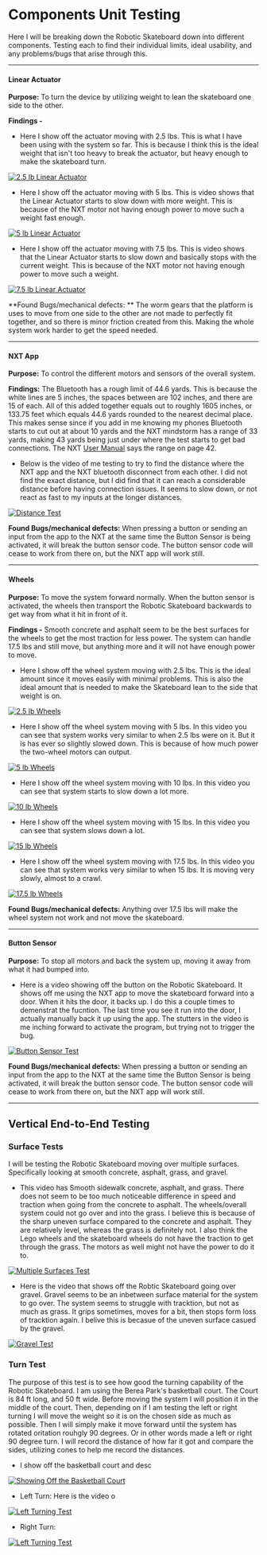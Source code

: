 # Components Unit Testing
  
  Here I will be breaking down the Robotic Skateboard down into different components. Testing each to find their individual limits, ideal usability, and any problems/bugs that arise through this.

 ----------------------------------------------------------------------------  
   
   #### Linear Actuator
   
   **Purpose:** To turn the device by utilizing weight to lean the skateboard one side to the other. 
   
   **Findings -**
   
   - Here I show off the actuator moving with 2.5 lbs. This is what I have been using with the system so far. This is because I think this is the ideal weight that isn't too heavy to break the actuator, but heavy enough to make the skateboard turn. 
   
   [![2.5 lb Linear Actuator](https://img.youtube.com/vi/gh21PnaThnI/0.jpg)](https://youtu.be/gh21PnaThnI)
   
   - Here I show off the actuator moving with 5 lbs. This is video shows that the Linear Actuator starts to slow down with more weight. This is because of the NXT motor not having enough power to move such a weight fast enough.

   [![5 lb Linear Actuator](https://img.youtube.com/vi/rEQufCh28vo/0.jpg)](https://youtu.be/rEQufCh28vo)
   
   - Here I show off the actuator moving with 7.5 lbs. This is video shows that the Linear Actuator starts to slow down and basically stops with the current weight. This is because of the NXT motor not having enough power to move such a weight.

   [![7.5 lb Linear Actuator](https://img.youtube.com/vi/GQlalKLsaHY/0.jpg)](https://youtu.be/GQlalKLsaHY)
   
   **Found Bugs/mechanical defects: ** The worm gears that the platform is uses to move from one side to the other are not made to perfectly fit together, and so there is minor friction created from this. Making the whole system work harder to get the speed needed.
         
 ----------------------------------------------------------------------------   
   #### NXT App
   
   **Purpose:** To control the different motors and sensors of the overall system. 
   
   **Findings:** The Bluetooth has a rough limit of 44.6 yards. This is because the white lines are 5 inches, the spaces between are 102 inches, and there are 15 of each. All of this added together equals out to roughly 1605 inches, or 133.75 feet which equals 44.6 yards rounded to the nearest decimal place. This makes sense since if you add in me knowing my phones Bluetooth starts to cut out at about 10 yards and the NXT mindstorm has a range of 33 yards, making 43 yards being just under where the test starts to get bad connections. The NXT [User Manual](https://www.generationrobots.com/media/Lego-Mindstorms-NXT-Education-Kit.pdf) says the range on page 42.
   
   - Below is the video of me testing to try to find the distance where the NXT app and the NXT bluetooth disconnect from each other. I did not find the exact distance, but I did find that it can reach a considerable distance before having connection issues. It seems to slow down, or not react as fast to my inputs at the longer distances.
   
   [![Distance Test](https://img.youtube.com/vi/O6z0qYRDyVc/0.jpg)](https://youtu.be/O6z0qYRDyVc)
   
   **Found Bugs/mechanical defects:**  When pressing a button or sending an input from the app to the NXT at the same time the Button Sensor is being activated, it will break the button sensor code. The button sensor code will cease to work from there on, but the NXT app will work still.
   
 ----------------------------------------------------------------------------          
   #### Wheels
   
   **Purpose:** To move the system forward normally. When the button sensor is activated, the wheels then transport the Robotic Skateboard backwards to get way from what it hit in front of it.
   
   **Findings -** Smooth concrete and asphalt seem to be the best surfaces for the wheels to get the most traction for less power. The system can handle 17.5 lbs and still move, but anything more and it will not have enough power to move. 
   
   - Here I show off the wheel system moving with 2.5 lbs. This is the ideal amount since it moves easily with minimal problems. This is also the ideal amount that is needed to make the Skateboard lean to the side that weight is on. 

[![2.5 lb Wheels](https://img.youtube.com/vi/koPFEo0PfT0/0.jpg)](https://youtu.be/koPFEo0PfT0)

   - Here I show off the wheel system moving with 5 lbs. In this video you can see that system works very similar to when 2.5 lbs were on it. But it is has ever so slightly slowed down. This is because of how much power the two-wheel motors can output.

[![5 lb Wheels](https://img.youtube.com/vi/HSez85GzGCU/0.jpg)](https://youtu.be/HSez85GzGCU)

  - Here I show off the wheel system moving with 10 lbs. In this video you can see that system starts to slow down a lot more. 

[![10 lb Wheels](https://img.youtube.com/vi/_Bh3O8xH8Ak/0.jpg)](https://youtu.be/_Bh3O8xH8Ak)

   - Here I show off the wheel system moving with 15 lbs. In this video you can see that system slows down a lot.
  
[![15 lb Wheels](https://img.youtube.com/vi/sFppsuWv2bI/0.jpg)](https://youtu.be/sFppsuWv2bI)

   - Here I show off the wheel system moving with 17.5 lbs. In this video you can see that system works very similar to when 15 lbs. It is moving very slowly, almost to a crawl. 

[![17.5 lb Wheels](https://img.youtube.com/vi/WfyRhPaAnao/0.jpg)](https://youtu.be/WfyRhPaAnao)   

   **Found Bugs/mechanical defects:** Anything over 17.5 lbs will make the wheel system not work and not move the skateboard. 
     
 ----------------------------------------------------------------------------          
   #### Button Sensor
   
   **Purpose:** To stop all motors and back the system up, moving it away from what it had bumped into. 
   
   - Here is a video showing off the button on the Robotic Skateboard. It shows off me using the NXT app to move the skateboard forward into a door. When it hits the door, it backs up. I do this a couple times to demenstrat the fucntion. The last time you see it run into the door, I actually manually back it up using the app. The stutters in the video is me inching forward to activate the program, but trying not to trigger the bug.

[![Button Sensor Test](https://img.youtube.com/vi/71WgdFV5uuM/0.jpg)](https://youtu.be/71WgdFV5uuM)

   
  **Found Bugs/mechanical defects:** When pressing a button or sending an input from the app to the NXT at the same time the Button Sensor is being activated, it will break the button sensor code. The button sensor code will cease to work from there on, but the NXT app will work still.
           
 ----------------------------------------------------------------------------
  
  ## Vertical End-to-End Testing 
  
   ### Surface Tests
   
   I will be testing the Robotic Skateboard moving over multiple surfaces.  Specifically looking at smooth concrete, asphalt, grass, and gravel.
   
   - This video has Smooth sidewalk concrete, asphalt, and grass. There does not seem to be too much noticeable difference in speed and traction when going from the concrete to asphalt. The wheels/overall system could not go over and into the grass. I believe this is because of the sharp uneven surface compared to the concrete and asphalt. They are relatively level, whereas the grass is definitely not. I also think the Lego wheels and the skateboard wheels do not have the traction to get through the grass. The motors as well might not have the power to do it to.
   
   [![Multiple Surfaces Test](https://img.youtube.com/vi/05nogra6AQk/0.jpg)](https://youtu.be/05nogra6AQk)
   
   - Here is the video that shows off the Robtic Skateboard going over gravel. Gravel seems to be an inbetween surface material for the system to go over. The system seems to struggle with tracktion, but not as much as grass. It grips sometimes, moves for a bit, then stops form loss of tracktion again. I belive this is becasue of the uneven surface casued by the gravel. 

  [![Gravel Test](https://img.youtube.com/vi/golZGyZ3UzM/0.jpg)](https://youtu.be/golZGyZ3UzM)
    
   ### Turn Test
   
   The purpose of this test is to see how good the turning capability of the Robotic Skateboard. I am using the Berea Park's basketball court. The Court is 84 ft long, and 50 ft wide. Before moving the system I will position it in the middle of the court. Then, depending on if I am testing the left or right turning I will move the weight so it is on the chosen side as much as possible. Then I will simply make it move forward until the system has rotated oritation rouhgly 90 degrees. Or in other words made a left or right 90 degree turn. I will record the distance of how far it got and compare the sides, utilizing cones to help me record the distances.
   
   - I show off the basketball court and desc

   [![Showing Off the Basketball Court](https://img.youtube.com/vi/K18NLjnTsm4/0.jpg)](https://youtu.be/K18NLjnTsm4)
   
   - Left Turn: Here is the video o
   
   [![Left Turning Test](https://img.youtube.com/vi/lF7XPeCLrFo/0.jpg)](https://youtu.be/lF7XPeCLrFo)
   
   - Right Turn: 

   [![Left Turning Test](https://img.youtube.com/vi/ExLy9khiM44/0.jpg)](https://youtu.be/ExLy9khiM44)
   

